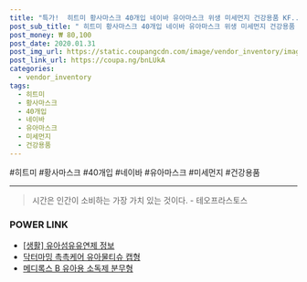 ```yaml
--- 
title: "특가!  히트미 황사마스크 40개입 네이바 유아마스크 위생 미세먼지 건강용품 KF..." 
post_sub_title: " 히트미 황사마스크 40개입 네이바 유아마스크 위생 미세먼지 건강용품 KF80 1박스" 
post_money: ₩ 80,100 
post_date: 2020.01.31 
post_img_url: https://static.coupangcdn.com/image/vendor_inventory/images/2019/03/09/12/9/9eeaac07-bc06-4aa0-a7cd-98fce7b0d95a.jpg 
post_link_url: https://coupa.ng/bnLUkA 
categories: 
  - vendor_inventory 
tags: 
  - 히트미 
  - 황사마스크 
  - 40개입 
  - 네이바 
  - 유아마스크 
  - 미세먼지 
  - 건강용품 
--- 
```

  #히트미 #황사마스크 #40개입 #네이바 #유아마스크 #미세먼지 #건강용품 
<hr> 

> 시간은 인간이 소비하는 가장 가치 있는 것이다. - 테오프라스토스 


### POWER LINK

* <a href="https://blog.naver.com/sakai111/221759483121" target="_blank"> [생활] 유아섬유유연제 정보 </a>
* <a href="https://blog.naver.com/fasyy4321/221788967843" target="_blank">닥터마밍 촉촉케어 유아물티슈 캡형</a>
* <a href="https://blog.naver.com/santokki14/221785579075" target="_blank">메디록스 B 유아용 소독제 분무형</a>
